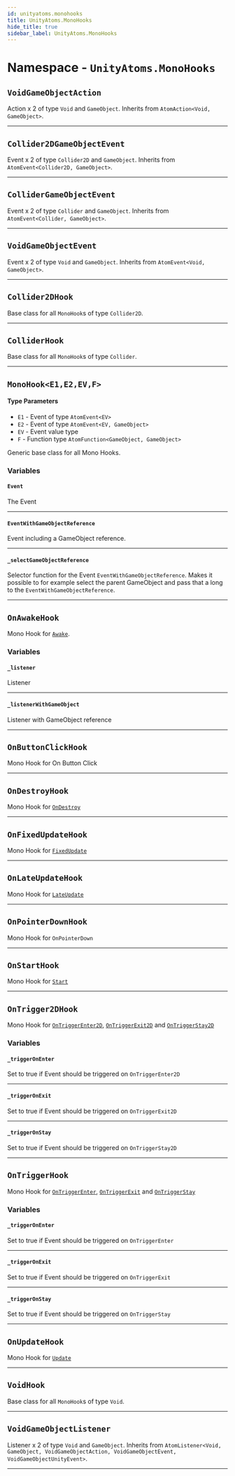 ```yaml
---
id: unityatoms.monohooks
title: UnityAtoms.MonoHooks
hide_title: true
sidebar_label: UnityAtoms.MonoHooks
---
```


# Namespace - `UnityAtoms.MonoHooks`

## `VoidGameObjectAction`

Action x 2 of type `Void` and `GameObject`. Inherits from `AtomAction<Void, GameObject>`.

---

## `Collider2DGameObjectEvent`

Event x 2 of type `Collider2D` and `GameObject`. Inherits from `AtomEvent<Collider2D, GameObject>`.

---

## `ColliderGameObjectEvent`

Event x 2 of type `Collider` and `GameObject`. Inherits from `AtomEvent<Collider, GameObject>`.

---

## `VoidGameObjectEvent`

Event x 2 of type `Void` and `GameObject`. Inherits from `AtomEvent<Void, GameObject>`.

---

## `Collider2DHook`

Base class for all `MonoHook`s of type `Collider2D`.

---

## `ColliderHook`

Base class for all `MonoHook`s of type `Collider`.

---

## `MonoHook<E1,E2,EV,F>`

#### Type Parameters

-   `E1` - Event of type `AtomEvent<EV>`
-   `E2` - Event of type `AtomEvent<EV, GameObject>`
-   `EV` - Event value type
-   `F` - Function type `AtomFunction<GameObject, GameObject>`

Generic base class for all Mono Hooks.

### Variables

#### `Event`

The Event

---

#### `EventWithGameObjectReference`

Event including a GameObject reference.

---

#### `_selectGameObjectReference`

Selector function for the Event `EventWithGameObjectReference`. Makes it possible to for example select the parent GameObject and pass that a long to the `EventWithGameObjectReference`.

---

## `OnAwakeHook`

Mono Hook for [`Awake`](https://docs.unity3d.com/ScriptReference/MonoBehaviour.Awake.html).

### Variables

#### `_listener`

Listener

---

#### `_listenerWithGameObject`

Listener with GameObject reference

---

## `OnButtonClickHook`

Mono Hook for On Button Click

---

## `OnDestroyHook`

Mono Hook for [`OnDestroy`](https://docs.unity3d.com/ScriptReference/MonoBehaviour.OnDestroy.html)

---

## `OnFixedUpdateHook`

Mono Hook for [`FixedUpdate`](https://docs.unity3d.com/ScriptReference/MonoBehaviour.FixedUpdate.html)

---

## `OnLateUpdateHook`

Mono Hook for [`LateUpdate`](https://docs.unity3d.com/ScriptReference/MonoBehaviour.LateUpdate.html)

---

## `OnPointerDownHook`

Mono Hook for `OnPointerDown`

---

## `OnStartHook`

Mono Hook for [`Start`](https://docs.unity3d.com/ScriptReference/MonoBehaviour.Start.html)

---

## `OnTrigger2DHook`

Mono Hook for [`OnTriggerEnter2D`](https://docs.unity3d.com/ScriptReference/MonoBehaviour.OnTriggerEnter2D.html), [`OnTriggerExit2D`](https://docs.unity3d.com/ScriptReference/MonoBehaviour.OnTriggerExit2D.html) and [`OnTriggerStay2D`](https://docs.unity3d.com/ScriptReference/MonoBehaviour.OnTriggerStay2D.html)

### Variables

#### `_triggerOnEnter`

Set to true if Event should be triggered on `OnTriggerEnter2D`

---

#### `_triggerOnExit`

Set to true if Event should be triggered on `OnTriggerExit2D`

---

#### `_triggerOnStay`

Set to true if Event should be triggered on `OnTriggerStay2D`

---

## `OnTriggerHook`

Mono Hook for [`OnTriggerEnter`](https://docs.unity3d.com/ScriptReference/MonoBehaviour.OnTriggerEnter.html), [`OnTriggerExit`](https://docs.unity3d.com/ScriptReference/MonoBehaviour.OnTriggerExit.html) and [`OnTriggerStay`](https://docs.unity3d.com/ScriptReference/MonoBehaviour.OnTriggerStay.html)

### Variables

#### `_triggerOnEnter`

Set to true if Event should be triggered on `OnTriggerEnter`

---

#### `_triggerOnExit`

Set to true if Event should be triggered on `OnTriggerExit`

---

#### `_triggerOnStay`

Set to true if Event should be triggered on `OnTriggerStay`

---

## `OnUpdateHook`

Mono Hook for [`Update`](https://docs.unity3d.com/ScriptReference/MonoBehaviour.Update.html)

---

## `VoidHook`

Base class for all `MonoHook`s of type `Void`.

---

## `VoidGameObjectListener`

Listener x 2 of type `Void` and `GameObject`. Inherits from `AtomListener<Void, GameObject, VoidGameObjectAction, VoidGameObjectEvent, VoidGameObjectUnityEvent>`.

---
